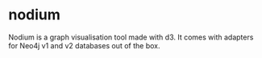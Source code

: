 # nodium
Nodium is a graph visualisation tool made with d3. It comes with adapters for Neo4j v1 and v2 databases out of the box.
